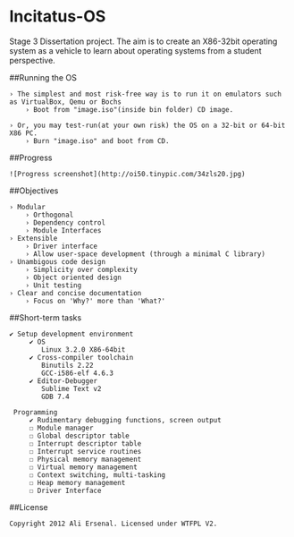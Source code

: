 Incitatus-OS
============

Stage 3 Dissertation project. The aim is to create an X86-32bit operating system as a vehicle to learn about operating systems from a student perspective.

##Running the OS

	› The simplest and most risk-free way is to run it on emulators such as VirtualBox, Qemu or Bochs
		› Boot from "image.iso"(inside bin folder) CD image.

	› Or, you may test-run(at your own risk) the OS on a 32-bit or 64-bit X86 PC.
		› Burn "image.iso" and boot from CD.

##Progress

	![Progress screenshot](http://oi50.tinypic.com/34zls20.jpg)

##Objectives

	› Modular
		› Orthogonal
		› Dependency control
		› Module Interfaces
	› Extensible
		› Driver interface
		› Allow user-space development (through a minimal C library)
	› Unambigous code design
		› Simplicity over complexity
		› Object oriented design
		› Unit testing
	› Clear and concise documentation
		› Focus on 'Why?' more than 'What?'

##Short-term tasks

	✔ Setup development environment
		 ✔ OS
			Linux 3.2.0 X86-64bit
		 ✔ Cross-compiler toolchain
			Binutils 2.22
			GCC-i586-elf 4.6.3
		 ✔ Editor-Debugger
			Sublime Text v2
			GDB 7.4

	 Programming
		 ✔ Rudimentary debugging functions, screen output
		 ☐ Module manager
		 ☐ Global descriptor table
		 ☐ Interrupt descriptor table
		 ☐ Interrupt service routines
		 ☐ Physical memory management
		 ☐ Virtual memory management
		 ☐ Context switching, multi-tasking
		 ☐ Heap memory management
		 ☐ Driver Interface

##License

	Copyright 2012 Ali Ersenal. Licensed under WTFPL V2.



